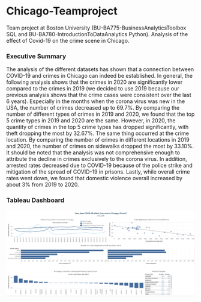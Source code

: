 # Chicago-Teamproject
Team project at Boston University (BU-BA775-BusinessAnalyticsToolbox SQL and BU-BA780-IntroductionToDataAnalytics Python). Analysis of the effect of Covid-19 on the crime scene in Chicago.
### Executive Summary
The analysis of the different datasets has shown that a connection between COVID-19 and crimes in Chicago can indeed be established. In general, the following analysis shows that the crimes in 2020 are significantly lower compared to the crimes in 2019 (we decided to use 2019 because our previous analysis shows that the crime cases were consistent over the last 6 years). Especially in the months when the corona virus was new in the USA, the number of crimes decreased up to 69.7%. By comparing the number of different types of crimes in 2019 and 2020, we found that the top 5 crime types in 2019 and 2020 are the same. However, in 2020, the quantity of crimes in the top 5 crime types has dropped significantly, with theft dropping the most by 32.67%. The same thing occurred at the crime location. By comparing the number of crimes in different locations in 2019 and 2020, the number of crimes on sidewalks dropped the most by 33.10%. It should be noted that the analysis was not comprehensive enough to attribute the decline in crimes exclusively to the corona virus. In addition, arrested rates decreased due to COVID-19 because of the police strike and mitigation of the spread of COVID-19 in prisons. Lastly, while overall crime rates went down, we found that domestic violence overall increased by about 3% from 2019 to 2020.
### Tableau Dashboard
![Screenshot](Tableau_Dashboard_775.png)
